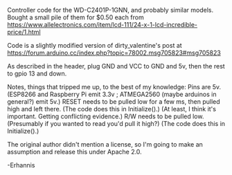 Controller code for the WD-C2401P-1GNN, and probably similar models.  Bought a small pile of them for $0.50 each from https://www.allelectronics.com/item/lcd-111/24-x-1-lcd-incredible-price/1.html

Code is a slightly modified version of dirty_valentine's post at https://forum.arduino.cc/index.php?topic=78002.msg705823#msg705823

As described in the header, plug GND and VCC to GND and 5v, then the rest to gpio 13 and down.

Notes, things that tripped me up, to the best of my knowledge:
Pins are 5v.  (ESP8266 and Raspberry Pi emit 3.3v ; ATMEGA2560 (maybe arduinos in general?) emit 5v.)
RESET needs to be pulled low for a few ms, then pulled high and left there.  (The code does this in Initialize().)  (At least, I think it's important.  Getting conflicting evidence.)
R/W needs to be pulled low.  (Presumably if you wanted to read you'd pull it high?)  (The code does this in Initialize().)

The original author didn't mention a license, so I'm going to make an assumption and release this under Apache 2.0.

-Erhannis